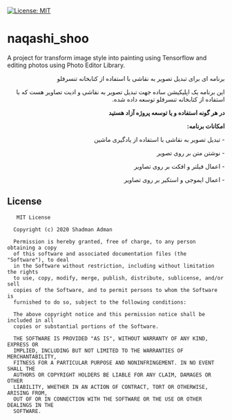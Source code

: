[![License: MIT](https://img.shields.io/badge/License-MIT-yellow.svg)](https://opensource.org/licenses/MIT)

# naqashi_shoo
A project for transform image style into painting using Tensorflow and editing photos using Photo Editor Library.

<p dir='rtl' align='right'> 
 برنامه ای برای تبدیل تصویر به نقاشی با استفاده از کتابخانه تنسرفلو
</p>

<p dir='rtl' align='right'> 
این برنامه یک اپلیکیشن ساده جهت تبدیل تصویر به نقاشی و ادیت تصاویر هست که با استفاده از کتابخانه تنسرفلو توسعه داده شده. 
</p>

<p dir='rtl' align='right'> 
<b>در هر گونه استفاده و یا توسعه پروژه آزاد هستید 
 </b>
</p>

<p dir='rtl' align='right'> 
<b>امکانات برنامه: 
 </b>
 </p>
 <p dir='rtl' align='right'> 
 - تبدیل تصویر به نقاشی با استفاده از یادگیری ماشین
 </p>
  <p dir='rtl' align='right'> 
 - نوشتن متن بر روی تصویر
 </p>
  <p dir='rtl' align='right'> 
 - اعمال فیلتر و افکت بر روی تصاویر
 </p>
  <p dir='rtl' align='right'> 
 - اعمال ایموجی و استکیر بر روی تصاویر
</p>





## License

       MIT License

      Copyright (c) 2020 Shadman Adman

      Permission is hereby granted, free of charge, to any person obtaining a copy
      of this software and associated documentation files (the "Software"), to deal
      in the Software without restriction, including without limitation the rights
      to use, copy, modify, merge, publish, distribute, sublicense, and/or sell
      copies of the Software, and to permit persons to whom the Software is
      furnished to do so, subject to the following conditions:

      The above copyright notice and this permission notice shall be included in all
      copies or substantial portions of the Software.

      THE SOFTWARE IS PROVIDED "AS IS", WITHOUT WARRANTY OF ANY KIND, EXPRESS OR
      IMPLIED, INCLUDING BUT NOT LIMITED TO THE WARRANTIES OF MERCHANTABILITY,
      FITNESS FOR A PARTICULAR PURPOSE AND NONINFRINGEMENT. IN NO EVENT SHALL THE
      AUTHORS OR COPYRIGHT HOLDERS BE LIABLE FOR ANY CLAIM, DAMAGES OR OTHER
      LIABILITY, WHETHER IN AN ACTION OF CONTRACT, TORT OR OTHERWISE, ARISING FROM,
      OUT OF OR IN CONNECTION WITH THE SOFTWARE OR THE USE OR OTHER DEALINGS IN THE
      SOFTWARE.
